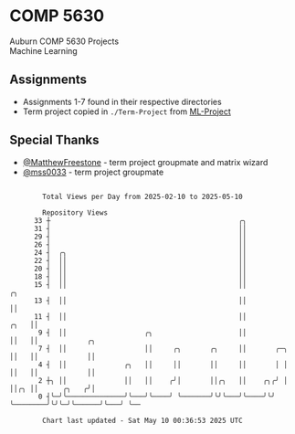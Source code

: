 # COMP 5630
Auburn COMP 5630 Projects  
Machine Learning

## Assignments
- Assignments 1-7 found in their respective directories
- Term project copied in `./Term-Project` from [ML-Project](https://github.com/wumphlett/ML-Project)

## Special Thanks
- [@MatthewFreestone](https://github.com/MatthewFreestone) - term project groupmate and matrix wizard
- [@mss0033](https://github.com/mss0033) - term project groupmate

```

        Total Views per Day from 2025-02-10 to 2025-05-10

        Repository Views
      33 ┼                                              ╭╮
      31 ┤                                              ││
      29 ┤                                              ││
      26 ┤                                              ││
      24 ┤  ╭╮                                          ││
      22 ┤  ││                                          ││
      20 ┤  ││                                          ││
      18 ┤  ││                                          ││
      15 ┤  ││                                          ││                       ╭╮
      13 ┤  ││                                          ││                       ││
      11 ┤  ││                                          ││                  ╭╮   ││
       9 ┤  ││                   ╭╮                     ││                  ││   ││            ╭╮
       7 ┤  ││                   ││     ╭╮       ╭╮     ││       ╭─╮        ││   ││            ││
       4 ┤  ││              ╭╮   ││     ││       ││     ││       │ │        ││   ││            ││
       2 ┼╮ ││              ││   ││    ╭╯│       ││╭╮   ││    ╭╮╭╯ │        ││╭╮ ││      ╭╮   ╭╯│
       0 ┤╰─╯╰──────────────╯╰───╯╰────╯ ╰───────╯╰╯╰───╯╰────╯╰╯  ╰────────╯╰╯╰─╯╰──────╯╰───╯ ╰──

        Chart last updated - Sat May 10 00:36:53 2025 UTC
        
```
